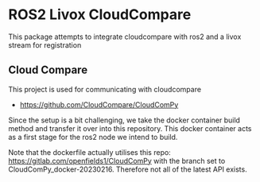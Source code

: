 # ROS2 Livox CloudCompare

This package attempts to integrate cloudcompare with ros2 and a livox stream for registration

## Cloud Compare

This project is used for communicating with cloudcompare 
- https://github.com/CloudCompare/CloudComPy

Since the setup is a bit challenging, we take the docker container build method and transfer it over into this repository. 
This docker container acts as a first stage for the ros2 node we intend to build. 

Note that the dockerfile actually utilises this repo: https://gitlab.com/openfields1/CloudComPy with the branch set to CloudComPy_docker-20230216. Therefore not all of the latest API exists. 